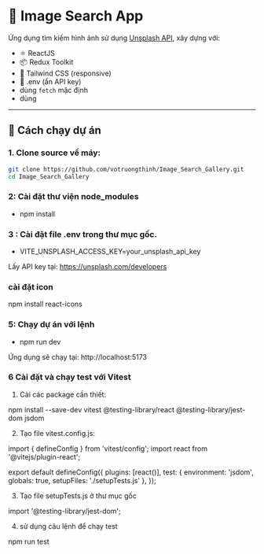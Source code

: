 # 🌄 Image Search App

Ứng dụng tìm kiếm hình ảnh sử dụng [Unsplash API](https://unsplash.com/developers), xây dựng với:

- ⚛️ ReactJS
- 📦 Redux Toolkit
- 🎨 Tailwind CSS (responsive)
- 🔐 .env (ẩn API key)
- dùng `fetch` mặc định
- dùng

---

## 🚀 Cách chạy dự án

### 1. Clone source về máy:

```bash
git clone https://github.com/votruongthinh/Image_Search_Gallery.git
cd Image_Search_Gallery
```

### 2: Cài đặt thư viện node_modules

- npm install

### 3 : Cài đặt file .env trong thư mục gốc.

- VITE_UNSPLASH_ACCESS_KEY=your_unsplash_api_key

Lấy API key tại: https://unsplash.com/developers

### cài đặt icon

npm install react-icons

### 5: Chạy dự án với lệnh

- npm run dev

Ứng dụng sẽ chạy tại: http://localhost:5173

### 6 Cài đặt và chạy test với Vitest

1. Cài các package cần thiết:

npm install --save-dev vitest @testing-library/react @testing-library/jest-dom jsdom

2. Tạo file vitest.config.js:

import { defineConfig } from 'vitest/config';
import react from '@vitejs/plugin-react';

export default defineConfig({
plugins: [react()],
test: {
environment: 'jsdom',
globals: true,
setupFiles: './setupTests.js'
},
});

3. Tạo file setupTests.js ở thư mục gốc

import '@testing-library/jest-dom';

4. sử dụng câu lệnh để chạy test

npm run test
